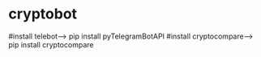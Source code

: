 # cryptobot
#install telebot--> pip install pyTelegramBotAPI
#install cryptocompare--> pip install cryptocompare
